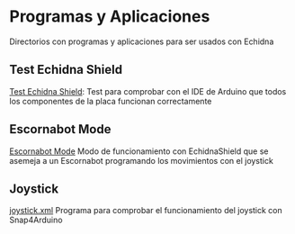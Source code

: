 # Programas y Aplicaciones

Directorios con programas y aplicaciones para ser usados con Echidna

## Test Echidna Shield
[Test Echidna Shield](https://github.com/EchidnaShield/Recursos/blob/master/Programas_y_Aplicaciones/TestEchidnaShield/TestEchidnaShield.ino): Test para comprobar con el IDE de Arduino que todos los componentes de la placa funcionan correctamente


## Escornabot Mode
[Escornabot Mode](https://github.com/EchidnaShield/Recursos/blob/master/Programas_y_Aplicaciones/EscornabotMode/EscornabotMode.ino)
Modo de funcionamiento con EchidnaShield que se asemeja a un Escornabot programando los movimientos con el joystick

## Joystick
[joystick.xml](https://github.com/EchidnaShield/Recursos/blob/master/Programas_y_Aplicaciones/joystick.xml)
Programa para comprobar el funcionamiento del joystick con Snap4Arduino
